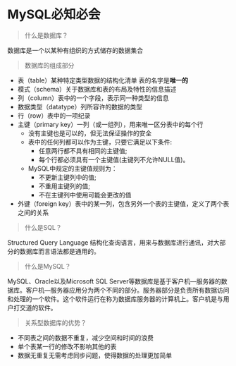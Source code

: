 # MySQL必知必会

> 什么是数据库？

数据库是一个以某种有组织的方式储存的数据集合

> 数据库的组成部分

- 表（table）某种特定类型数据的结构化清单 表的名字是**唯一的**
- 模式（schema）关于数据库和表的布局及特性的信息描述
- 列（column）表中的一个字段，表示同一种类型的信息
- 数据类型（datatype）列所容许的数据的类型
- 行（row）表中的一项纪录
- 主键（primary key）一列（或一组列），用来唯一区分表中的每个行
  - 没有主键也是可以的，但无法保证操作的安全
  - 表中的任何列都可以作为主键，只要它满足以下条件: 
    - 任意两行都不具有相同的主键值;
    - 每个行都必须具有一个主键值(主键列不允许NULL值)。
  - MySQL中规定的主键值规则为：
    - 不更新主键列中的值;
    - 不重用主键列的值;
    - 不在主键列中使用可能会更改的值
- 外键（foreign key）表中的某一列，包含另外一个表的主键值，定义了两个表之间的关系

> 什么是SQL？

Structured Query Language 结构化查询语言，用来与数据库进行通讯，对大部分的数据库而言语法都是通用的。

> 什么是MySQL？

MySQL、Oracle以及Microsoft SQL Server等数据库是基于客户机—服务器的数据库。客户机—服务器应用分为两个不同的部分。服务器部分是负责所有数据访问和处理的一个软件。这个软件运行在称为数据库服务器的计算机上。客户机是与用户打交道的软件。

> 关系型数据库的优势？

- 不同表之间的数据不重复，减少空间和时间的浪费
- 单个表某一行的修改不影响其他的表
- 数据无重复无需考虑同步问题，使得数据的处理更加简单































